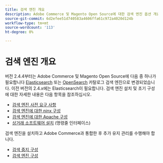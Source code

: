 ```yaml
---
title: 검색 엔진 개요
description: Adobe Commerce 및 Magento Open Source에 대한 검색 엔진 옵션 개요.
source-git-commit: 6d2efee51d740583a4606ffa61c972a4020d124b
workflow-type: tm+mt
source-wordcount: '113'
ht-degree: 0%

---
```



# 검색 엔진 개요

버전 2.4.4부터는 Adobe Commerce 및 Magento Open Source에 다음 중 하나가 필요합니다 [Elasticsearch] 또는 [OpenSearch] 카탈로그 검색 엔진으로 변경되었습니다. 이전 버전의 2.4.x에는 Elasticsearch이 필요합니다. 검색 엔진 설치 및 초기 구성에 대한 자세한 내용은 다음 항목을 참조하십시오.

- [검색 엔진 사전 요구 사항](../../installation/prerequisites/search-engine/overview.md)
- [검색 엔진에 대한 ninx 구성](../../installation/prerequisites/search-engine/configure-nginx.md)
- [검색 엔진에 대한 Apache 구성](../../installation/prerequisites/search-engine/configure-apache.md)
- [상거래 소프트웨어 설치](../../installation/composer.md) (명령줄 인터페이스)

검색 엔진을 설치하고 Adobe Commerce과 통합한 후 추가 유지 관리를 수행해야 합니다.

- [검색 중지 구성](search-stopwords.md)
- [검색 엔진 구성](configure-search-engine.md)

<!-- Link Definitions -->

[Elasticsearch]: https://www.elastic.co
[OpenSearch]: https://opensearch.org/docs/latest/opensearch/install/index/
